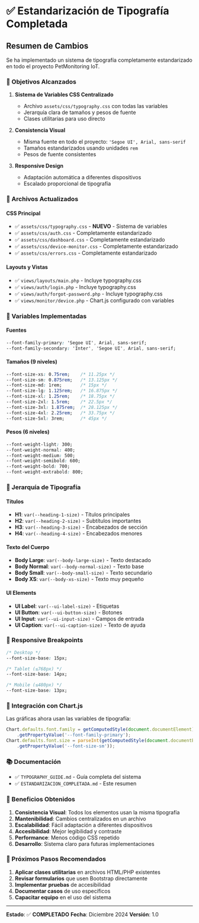 # ✅ Estandarización de Tipografía Completada

## Resumen de Cambios

Se ha implementado un sistema de tipografía completamente estandarizado en todo el proyecto PetMonitoring IoT.

### 🎯 Objetivos Alcanzados

1. **Sistema de Variables CSS Centralizado**
   - Archivo `assets/css/typography.css` con todas las variables
   - Jerarquía clara de tamaños y pesos de fuente
   - Clases utilitarias para uso directo

2. **Consistencia Visual**
   - Misma fuente en todo el proyecto: `'Segoe UI', Arial, sans-serif`
   - Tamaños estandarizados usando unidades `rem`
   - Pesos de fuente consistentes

3. **Responsive Design**
   - Adaptación automática a diferentes dispositivos
   - Escalado proporcional de tipografía

### 📁 Archivos Actualizados

#### CSS Principal
- ✅ `assets/css/typography.css` - **NUEVO** - Sistema de variables
- ✅ `assets/css/auth.css` - Completamente estandarizado
- ✅ `assets/css/dashboard.css` - Completamente estandarizado
- ✅ `assets/css/device-monitor.css` - Completamente estandarizado
- ✅ `assets/css/errors.css` - Completamente estandarizado

#### Layouts y Vistas
- ✅ `views/layouts/main.php` - Incluye typography.css
- ✅ `views/auth/login.php` - Incluye typography.css
- ✅ `views/auth/forgot-password.php` - Incluye typography.css
- ✅ `views/monitor/device.php` - Chart.js configurado con variables

### 🔧 Variables Implementadas

#### Fuentes
```css
--font-family-primary: 'Segoe UI', Arial, sans-serif;
--font-family-secondary: 'Inter', 'Segoe UI', Arial, sans-serif;
```

#### Tamaños (9 niveles)
```css
--font-size-xs: 0.75rem;    /* 11.25px */
--font-size-sm: 0.875rem;   /* 13.125px */
--font-size-md: 1rem;       /* 15px */
--font-size-lg: 1.125rem;   /* 16.875px */
--font-size-xl: 1.25rem;    /* 18.75px */
--font-size-2xl: 1.5rem;    /* 22.5px */
--font-size-3xl: 1.875rem;  /* 28.125px */
--font-size-4xl: 2.25rem;   /* 33.75px */
--font-size-5xl: 3rem;      /* 45px */
```

#### Pesos (6 niveles)
```css
--font-weight-light: 300;
--font-weight-normal: 400;
--font-weight-medium: 500;
--font-weight-semibold: 600;
--font-weight-bold: 700;
--font-weight-extrabold: 800;
```

### 🎨 Jerarquía de Tipografía

#### Títulos
- **H1**: `var(--heading-1-size)` - Títulos principales
- **H2**: `var(--heading-2-size)` - Subtítulos importantes  
- **H3**: `var(--heading-3-size)` - Encabezados de sección
- **H4**: `var(--heading-4-size)` - Encabezados menores

#### Texto del Cuerpo
- **Body Large**: `var(--body-large-size)` - Texto destacado
- **Body Normal**: `var(--body-normal-size)` - Texto base
- **Body Small**: `var(--body-small-size)` - Texto secundario
- **Body XS**: `var(--body-xs-size)` - Texto muy pequeño

#### UI Elements
- **UI Label**: `var(--ui-label-size)` - Etiquetas
- **UI Button**: `var(--ui-button-size)` - Botones
- **UI Input**: `var(--ui-input-size)` - Campos de entrada
- **UI Caption**: `var(--ui-caption-size)` - Texto de ayuda

### 📱 Responsive Breakpoints

```css
/* Desktop */
--font-size-base: 15px;

/* Tablet (≤768px) */
--font-size-base: 14px;

/* Mobile (≤480px) */
--font-size-base: 13px;
```

### 🔗 Integración con Chart.js

Las gráficas ahora usan las variables de tipografía:

```javascript
Chart.defaults.font.family = getComputedStyle(document.documentElement)
    .getPropertyValue('--font-family-primary');
Chart.defaults.font.size = parseInt(getComputedStyle(document.documentElement)
    .getPropertyValue('--font-size-sm'));
```

### 📚 Documentación

- ✅ `TYPOGRAPHY_GUIDE.md` - Guía completa del sistema
- ✅ `ESTANDARIZACION_COMPLETADA.md` - Este resumen

### 🎯 Beneficios Obtenidos

1. **Consistencia Visual**: Todos los elementos usan la misma tipografía
2. **Mantenibilidad**: Cambios centralizados en un archivo
3. **Escalabilidad**: Fácil adaptación a diferentes dispositivos
4. **Accesibilidad**: Mejor legibilidad y contraste
5. **Performance**: Menos código CSS repetido
6. **Desarrollo**: Sistema claro para futuras implementaciones

### 🚀 Próximos Pasos Recomendados

1. **Aplicar clases utilitarias** en archivos HTML/PHP existentes
2. **Revisar formularios** que usen Bootstrap directamente
3. **Implementar pruebas** de accesibilidad
4. **Documentar casos** de uso específicos
5. **Capacitar equipo** en el uso del sistema

---

**Estado**: ✅ **COMPLETADO**
**Fecha**: Diciembre 2024
**Versión**: 1.0 